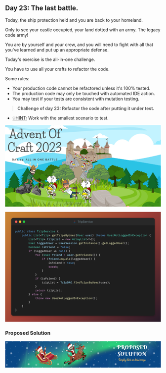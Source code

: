 ## Day 23: The last battle.

Today, the ship protection held and you are back to your homeland.

Only to see your castle occupied, your land dotted with an army.
The legacy code army!

You are by yourself and your crew, and you will need to fight
with all that you've learned and put up an appropriate defense.

Today's exercise is the all-in-one challenge.

You have to use all your crafts to refactor the code.

Some rules:
- Your production code cannot be refactored unless it's 100% tested.
- The production code may only be touched with automated IDE action.
- You may test if your tests are consistent with mutation testing.

> **Challenge of day 23: Refactor the code after putting it under test.**

- <u>💡HINT:</u> Work with the smallest scenario to test.

![All in one kata](all-in-one.png)

![snippet](snippet.png)

### Proposed Solution
[![Proposed Solution Guide](../../img/proposed-solution.png)](solution/step-by-step.md)